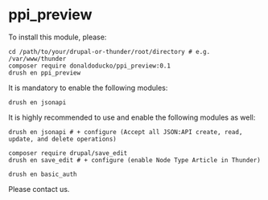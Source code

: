 # ppi_preview

To install this module, please:

```
cd /path/to/your/drupal-or-thunder/root/directory # e.g. /var/www/thunder
composer require donaldoducko/ppi_preview:0.1
drush en ppi_preview
```

It is mandatory to enable the following modules:
```
drush en jsonapi
```

It is highly recommended to use and enable the following modules as well:
```
drush en jsonapi # + configure (Accept all JSON:API create, read, update, and delete operations)

composer require drupal/save_edit
drush en save_edit # + configure (enable Node Type Article in Thunder)

drush en basic_auth
```

Please contact us.
